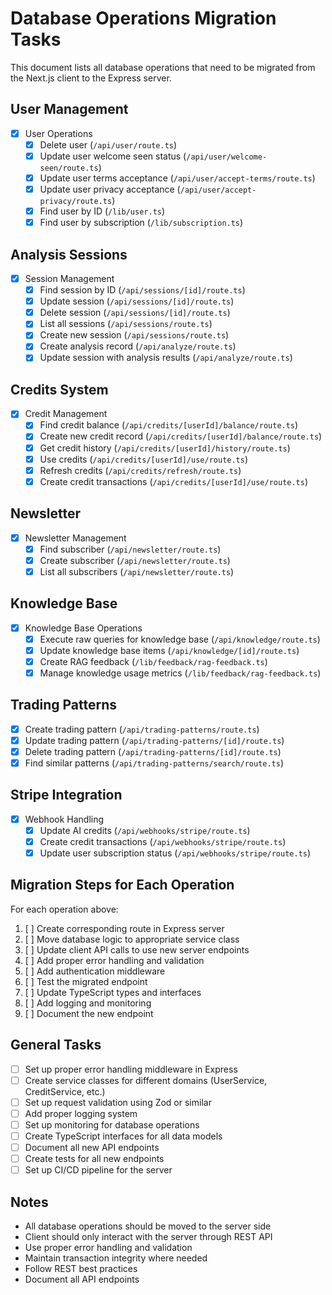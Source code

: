 # Database Operations Migration Tasks

This document lists all database operations that need to be migrated from the Next.js client to the Express server.

## User Management

- [x] User Operations
  - [x] Delete user (`/api/user/route.ts`)
  - [x] Update user welcome seen status (`/api/user/welcome-seen/route.ts`)
  - [x] Update user terms acceptance (`/api/user/accept-terms/route.ts`)
  - [x] Update user privacy acceptance (`/api/user/accept-privacy/route.ts`)
  - [x] Find user by ID (`/lib/user.ts`)
  - [x] Find user by subscription (`/lib/subscription.ts`)

## Analysis Sessions

- [x] Session Management
  - [x] Find session by ID (`/api/sessions/[id]/route.ts`)
  - [x] Update session (`/api/sessions/[id]/route.ts`)
  - [x] Delete session (`/api/sessions/[id]/route.ts`)
  - [x] List all sessions (`/api/sessions/route.ts`)
  - [x] Create new session (`/api/sessions/route.ts`)
  - [x] Create analysis record (`/api/analyze/route.ts`)
  - [x] Update session with analysis results (`/api/analyze/route.ts`)

## Credits System

- [x] Credit Management
  - [x] Find credit balance (`/api/credits/[userId]/balance/route.ts`)
  - [x] Create new credit record (`/api/credits/[userId]/balance/route.ts`)
  - [x] Get credit history (`/api/credits/[userId]/history/route.ts`)
  - [x] Use credits (`/api/credits/[userId]/use/route.ts`)
  - [x] Refresh credits (`/api/credits/refresh/route.ts`)
  - [x] Create credit transactions (`/api/credits/[userId]/use/route.ts`)

## Newsletter

- [x] Newsletter Management
  - [x] Find subscriber (`/api/newsletter/route.ts`)
  - [x] Create subscriber (`/api/newsletter/route.ts`)
  - [x] List all subscribers (`/api/newsletter/route.ts`)

## Knowledge Base

- [x] Knowledge Base Operations
  - [x] Execute raw queries for knowledge base (`/api/knowledge/route.ts`)
  - [x] Update knowledge base items (`/api/knowledge/[id]/route.ts`)
  - [x] Create RAG feedback (`/lib/feedback/rag-feedback.ts`)
  - [x] Manage knowledge usage metrics (`/lib/feedback/rag-feedback.ts`)

## Trading Patterns

- [x] Create trading pattern (`/api/trading-patterns/route.ts`)
- [x] Update trading pattern (`/api/trading-patterns/[id]/route.ts`)
- [x] Delete trading pattern (`/api/trading-patterns/[id]/route.ts`)
- [x] Find similar patterns (`/api/trading-patterns/search/route.ts`)

## Stripe Integration

- [x] Webhook Handling
  - [x] Update AI credits (`/api/webhooks/stripe/route.ts`)
  - [x] Create credit transactions (`/api/webhooks/stripe/route.ts`)
  - [x] Update user subscription status (`/api/webhooks/stripe/route.ts`)

## Migration Steps for Each Operation

For each operation above:

1. [ ] Create corresponding route in Express server
2. [ ] Move database logic to appropriate service class
3. [ ] Update client API calls to use new server endpoints
4. [ ] Add proper error handling and validation
5. [ ] Add authentication middleware
6. [ ] Test the migrated endpoint
7. [ ] Update TypeScript types and interfaces
8. [ ] Add logging and monitoring
9. [ ] Document the new endpoint

## General Tasks

- [ ] Set up proper error handling middleware in Express
- [ ] Create service classes for different domains (UserService, CreditService, etc.)
- [ ] Set up request validation using Zod or similar
- [ ] Add proper logging system
- [ ] Set up monitoring for database operations
- [ ] Create TypeScript interfaces for all data models
- [ ] Document all new API endpoints
- [ ] Create tests for all new endpoints
- [ ] Set up CI/CD pipeline for the server

## Notes

- All database operations should be moved to the server side
- Client should only interact with the server through REST API
- Use proper error handling and validation
- Maintain transaction integrity where needed
- Follow REST best practices
- Document all API endpoints
